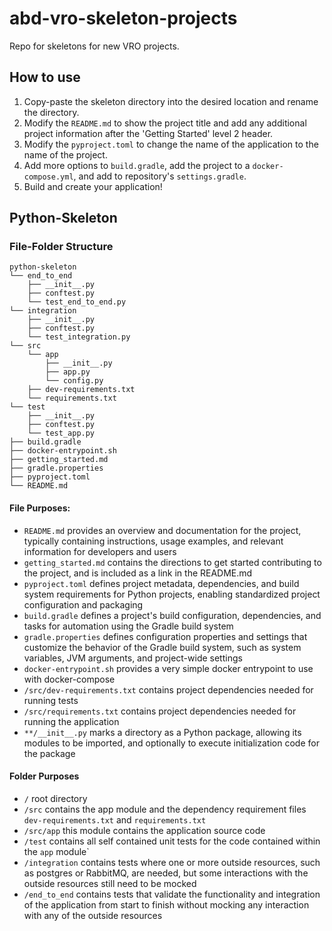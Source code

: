 # abd-vro-skeleton-projects
Repo for skeletons for new VRO projects.


## How to use
1. Copy-paste the skeleton directory into the desired location and rename the directory.
2. Modify the `README.md` to show the project title and add any additional project information after the 'Getting Started' level 2 header.
3. Modify the `pyproject.toml` to change the name of the application to the name of the project. 
4. Add more options to `build.gradle`, add the project to a `docker-compose.yml`, and add to repository's `settings.gradle`.
5. Build and create your application!


## Python-Skeleton
### File-Folder Structure
```
python-skeleton
└── end_to_end
    ├── __init__.py
    ├── conftest.py
    └── test_end_to_end.py
└── integration
    ├── __init__.py
    ├── conftest.py
    └── test_integration.py
└── src
    └── app
        ├── __init__.py
        ├── app.py
        └── config.py
    ├── dev-requirements.txt
    └── requirements.txt
└── test
    ├── __init__.py
    ├── conftest.py
    └── test_app.py
├── build.gradle
├── docker-entrypoint.sh
├── getting_started.md
├── gradle.properties
├── pyproject.toml
└── README.md
```

#### File Purposes:
* `README.md` provides an overview and documentation for the project, typically containing instructions, usage examples, and relevant information for developers and users
* `getting_started.md` contains the directions to get started contributing to the project, and is included as a link in the README.md
* `pyproject.toml` defines project metadata, dependencies, and build system requirements for Python projects, enabling standardized project configuration and packaging
* `build.gradle` defines a project's build configuration, dependencies, and tasks for automation using the Gradle build system
* `gradle.properties` defines configuration properties and settings that customize the behavior of the Gradle build system, such as system variables, JVM arguments, and project-wide settings
* `docker-entrypoint.sh` provides a very simple docker entrypoint to use with docker-compose
* `/src/dev-requirements.txt` contains project dependencies needed for running tests
* `/src/requirements.txt` contains project dependencies needed for running the application
* `**/__init__.py` marks a directory as a Python package, allowing its modules to be imported, and optionally to execute initialization code for the package

#### Folder Purposes
* `/` root directory
* `/src` contains the app module and the dependency requirement files `dev-requirements.txt` and `requirements.txt`
* `/src/app` this module contains the application source code
* `/test` contains all self contained unit tests for the code contained within the `app` module`
* `/integration` contains tests where one or more outside resources, such as postgres or RabbitMQ, are needed, but some interactions with the outside resources still need to be mocked
* `/end_to_end` contains tests that validate the functionality and integration of the application from start to finish without mocking any interaction with any of the outside resources
